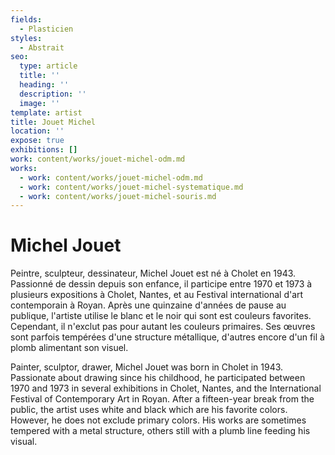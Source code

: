 ```yaml
---
fields:
  - Plasticien
styles:
  - Abstrait
seo:
  type: article
  title: ''
  heading: ''
  description: ''
  image: ''
template: artist
title: Jouet Michel
location: ''
expose: true
exhibitions: []
work: content/works/jouet-michel-odm.md
works:
  - work: content/works/jouet-michel-odm.md
  - work: content/works/jouet-michel-systematique.md
  - work: content/works/jouet-michel-souris.md
---
```

# Michel Jouet

Peintre, sculpteur, dessinateur, Michel Jouet est né à Cholet en 1943. Passionné de dessin depuis son enfance, il participe entre 1970 et 1973 à plusieurs expositions à Cholet, Nantes, et au Festival international d'art contemporain à Royan. Après une quinzaine d'années de pause au publique, l'artiste utilise le blanc et le noir qui sont est couleurs favorites. Cependant, il n'exclut pas pour autant les couleurs primaires. Ses œuvres sont parfois tempérées d'une structure métallique, d'autres encore d'un fil à plomb alimentant son visuel.

Painter, sculptor, drawer, Michel Jouet was born in Cholet in 1943. Passionate about drawing since his childhood, he participated between 1970 and 1973 in several exhibitions in Cholet, Nantes, and the International Festival of Contemporary Art in Royan. After a fifteen-year break from the public, the artist uses white and black which are his favorite colors. However, he does not exclude primary colors. His works are sometimes tempered with a metal structure, others still with a plumb line feeding his visual.
